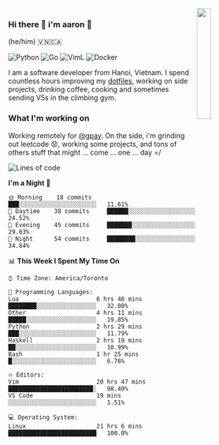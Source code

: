 <img src="https://media.giphy.com/media/l1J9LMNeWISnddECA/giphy.gif" align="right" width="24%" />

### Hi there 👋 i'm aaron :wolf:
(he/him) 🇻🇳🇨🇦

<p align="left">
    <img alt="Python" src="https://img.shields.io/badge/-Python-blue?style=flat-square&logo=python&logoColor=white" />
    <img alt="Go" src="https://img.shields.io/badge/-Golang-46a2f1?style=flat-square&logo=go&logoColor=white" />
    <img alt="VimL" src="https://img.shields.io/badge/-VimL-66d124?style=flat-square&logo=vim&logoColor=white" />
    <img alt="Docker" src="https://img.shields.io/badge/-Docker-1bd7de?style=flat-square&logo=docker&logoColor=white" />
</p>

I am a software developer from Hanoi, Vietnam. I spend countless hours improving my [dotfiles](https://github.com/aarnphm/dotfiles), working on side projects, drinking coffee, cooking and sometimes sending V5s in the climbing gym.

### What I'm working on
Working remotely for [@gpay](http://gpay.vn/en/home_en/). On the side, i'm grinding out leetcode :worried:, working some projects, and tons of others stuff that might ... come ... one ... day =/



<!--START_SECTION:waka-->
![Lines of code](https://img.shields.io/badge/From%20Hello%20World%20I%27ve%20Written-3.1%20million%20lines%20of%20code-blue)

**I'm a Night 🦉** 

```text
🌞 Morning    18 commits     ███░░░░░░░░░░░░░░░░░░░░░░   11.61% 
🌆 Daytime    38 commits     ██████░░░░░░░░░░░░░░░░░░░   24.52% 
🌃 Evening    45 commits     ███████░░░░░░░░░░░░░░░░░░   29.03% 
🌙 Night      54 commits     ████████░░░░░░░░░░░░░░░░░   34.84%

```


📊 **This Week I Spent My Time On** 

```text
⌚︎ Time Zone: America/Toronto

💬 Programming Languages: 
Lua                      6 hrs 46 mins       ████████░░░░░░░░░░░░░░░░░   32.08% 
Other                    4 hrs 11 mins       █████░░░░░░░░░░░░░░░░░░░░   19.85% 
Python                   2 hrs 29 mins       ███░░░░░░░░░░░░░░░░░░░░░░   11.79% 
Haskell                  2 hrs 19 mins       ██░░░░░░░░░░░░░░░░░░░░░░░   10.99% 
Bash                     1 hr 25 mins        █░░░░░░░░░░░░░░░░░░░░░░░░   6.76%

🔥 Editors: 
Vim                      20 hrs 47 mins      ████████████████████████░   98.49% 
VS Code                  19 mins             ░░░░░░░░░░░░░░░░░░░░░░░░░   1.51%

💻 Operating System: 
Linux                    21 hrs 6 mins       █████████████████████████   100.0%

```


<!--END_SECTION:waka-->

<!--
**aarnphm/aarnphm** is a ✨ _special_ ✨ repository because its `README.md` (this file) appears on your GitHub profile.

Here are some ideas to get you started:

- 🔭 I’m currently working on ...
- 🌱 I’m currently learning ...
- 👯 I’m looking to collaborate on ...
- 🤔 I’m looking for help with ...
- 💬 Ask me about ...
- 📫 How to reach me: ...
- 😄 Pronouns: ...
- ⚡ Fun fact: ...
-->
